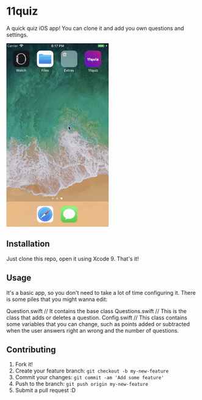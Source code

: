 # 11quiz
A quick quiz iOS app! You can clone it and add you own questions and settings.<br>

![Demo](./Screenshots/demo.gif)

## Installation

 Just clone this repo, open it using Xcode 9. That's it!

## Usage

It's a basic app, so you don't need to take a lot of time configuring it. There is some piles that you might wanna edit:

Question.swift // It contains the base class
Questions.swift // This is the class that adds or deletes a question.
Config.swift // This class contains some variables that you can change, such as points added or subtracted when the user answers right an wrong and the number of questions.

## Contributing
1. Fork it!
2. Create your feature branch: `git checkout -b my-new-feature`
3. Commit your changes: `git commit -am 'Add some feature'`
4. Push to the branch: `git push origin my-new-feature`
5. Submit a pull request :D
